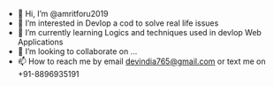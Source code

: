 - 👋 Hi, I’m @amritforu2019
- 👀 I’m interested in Devlop a cod to solve real life issues
- 🌱 I’m currently learning Logics and techniques used in devlop Web Applications 
- 💞️ I’m looking to collaborate on ...
- 📫 How to reach me by email devindia765@gmail.com or text me on +91-8896935191

<!---
amritforu2019/amritforu2019 is a ✨ special ✨ repository because its `README.md` (this file) appears on your GitHub profile.
You can click the Preview link to take a look at your changes.
For More details about me you can visit my site https://devindia.in
--->
